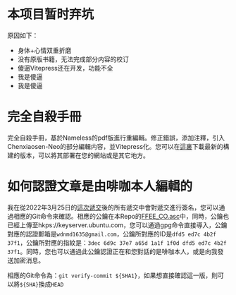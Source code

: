 # 本项目暂时弃坑
原因如下：
- 身体+心情双重折磨
- 没有原版书籍，无法完成部分内容的校订
- 傻逼Vitepress还在开发，功能不全
- 我是傻逼
- 我是傻逼

# 完全自殺手冊

完全自殺手冊，基於Nameless的pdf版進行重編輯。修正錯誤，添加注釋，引入Chenxiaosen-Neo的部分編輯内容，並Vitepress化。您可以在[這裏](https://github.com/fkx4-p/Complete_Suicide_Manual/archive/refs/heads/gh-pages.zip)下載最新的構建的版本，可以將其部署在您的網站或是其它地方。

# 如何認證文章是由啡咖本人編輯的

我在從2022年3月25日的<a href="https://github.com/fkx4-p/Complete_Suicide_Manual/commit/6f35b4d51f3acdccc2e8643333473e7991dd0750">這次遞交</a>後的所有遞交中會對遞交進行簽名，您可以通過相應的Git命令來確認。相應的公鑰在本Repo的[FFEE_CO.asc](https://raw.githubusercontent.com/fkx4-p/Complete_Suicide_Manual/main/FFEE_CO.asc)中，同時，公鑰也已經上傳至hkps://keyserver.ubuntu.com，您可以通過gpg命令直接導入，公鑰對應的認證郵箱是`wdnmd1635@gmail.com`，公鑰所對應的ID是`dfd5 ed7c 4b2f 37f1`，公鑰所對應的指紋是：`3dec 6d9c 37e7 a65d 1a1f 1f0d dfd5 ed7c 4b2f 37f1`。同時，您也可以通過此公鑰認證正在和您對話的是啡咖本人，或是向我發送加密消息。

相應的Git命令為：`git verify-commit ${SHA1}`，如果想直接確認這一版，則可以將`${SHA}`換成`HEAD`

